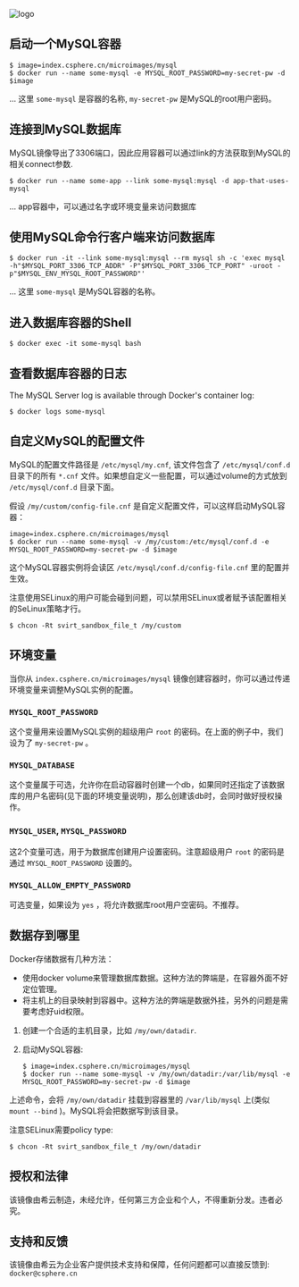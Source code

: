
![logo](https://csphere.cn/assets/d553e966-da1c-4eeb-b713-e17a10e62f21)

## 启动一个MySQL容器

```console
$ image=index.csphere.cn/microimages/mysql
$ docker run --name some-mysql -e MYSQL_ROOT_PASSWORD=my-secret-pw -d $image
```

... 这里 `some-mysql` 是容器的名称, `my-secret-pw` 是MySQL的root用户密码。

## 连接到MySQL数据库

MySQL镜像导出了3306端口，因此应用容器可以通过link的方法获取到MySQL的相关connect参数.

```console
$ docker run --name some-app --link some-mysql:mysql -d app-that-uses-mysql
```

... app容器中，可以通过名字或环境变量来访问数据库

## 使用MySQL命令行客户端来访问数据库

```console
$ docker run -it --link some-mysql:mysql --rm mysql sh -c 'exec mysql -h"$MYSQL_PORT_3306_TCP_ADDR" -P"$MYSQL_PORT_3306_TCP_PORT" -uroot -p"$MYSQL_ENV_MYSQL_ROOT_PASSWORD"'
```

... 这里 `some-mysql` 是MySQL容器的名称。

## 进入数据库容器的Shell

```console
$ docker exec -it some-mysql bash
```

## 查看数据库容器的日志
The MySQL Server log is available through Docker's container log:

```console
$ docker logs some-mysql
```

## 自定义MySQL的配置文件

MySQL的配置文件路径是 `/etc/mysql/my.cnf`, 该文件包含了 `/etc/mysql/conf.d` 目录下的所有 `*.cnf` 文件。如果想自定义一些配置，可以通过volume的方式放到 `/etc/mysql/conf.d` 目录下面。

假设 `/my/custom/config-file.cnf` 是自定义配置文件，可以这样启动MySQL容器：

```console
image=index.csphere.cn/microimages/mysql
$ docker run --name some-mysql -v /my/custom:/etc/mysql/conf.d -e MYSQL_ROOT_PASSWORD=my-secret-pw -d $image
```

这个MySQL容器实例将会读区 `/etc/mysql/conf.d/config-file.cnf` 里的配置并生效。

注意使用SELinux的用户可能会碰到问题，可以禁用SELinux或者赋予该配置相关的SeLinux策略才行。

```console
$ chcon -Rt svirt_sandbox_file_t /my/custom
```

## 环境变量

当你从 `index.csphere.cn/microimages/mysql` 镜像创建容器时，你可以通过传递环境变量来调整MySQL实例的配置。

### `MYSQL_ROOT_PASSWORD`

这个变量用来设置MySQL实例的超级用户 `root` 的密码。在上面的例子中，我们设为了 `my-secret-pw` 。

### `MYSQL_DATABASE`

这个变量属于可选，允许你在启动容器时创建一个db，如果同时还指定了该数据库的用户名密码(见下面的环境变量说明)，那么创建该db时，会同时做好授权操作。

### `MYSQL_USER`, `MYSQL_PASSWORD`

这2个变量可选，用于为数据库创建用户设置密码。注意超级用户 `root` 的密码是通过 `MYSQL_ROOT_PASSWORD` 设置的。

### `MYSQL_ALLOW_EMPTY_PASSWORD`

可选变量，如果设为 `yes` ，将允许数据库root用户空密码。不推荐。

## 数据存到哪里

Docker存储数据有几种方法：

-	使用docker volume来管理数据库数据。这种方法的弊端是，在容器外面不好定位管理。
-	将主机上的目录映射到容器中。这种方法的弊端是数据外挂，另外的问题是需要考虑好uid权限。

1.	创建一个合适的主机目录，比如 `/my/own/datadir`.
2.	启动MySQL容器:

	```console
	$ image=index.csphere.cn/microimages/mysql
	$ docker run --name some-mysql -v /my/own/datadir:/var/lib/mysql -e MYSQL_ROOT_PASSWORD=my-secret-pw -d $image
	```

上述命令，会将 `/my/own/datadir` 挂载到容器里的 `/var/lib/mysql` 上(类似 `mount --bind` )。MySQL将会把数据写到该目录。

注意SELinux需要policy type:

```console
$ chcon -Rt svirt_sandbox_file_t /my/own/datadir
```

## 授权和法律

该镜像由希云制造，未经允许，任何第三方企业和个人，不得重新分发。违者必究。

## 支持和反馈

该镜像由希云为企业客户提供技术支持和保障，任何问题都可以直接反馈到: `docker@csphere.cn`
